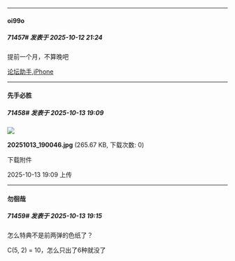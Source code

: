 ﻿
*****

####  oi99o  
##### 71457#       发表于 2025-10-12 21:24

提前一个月，不算晚吧

[论坛助手,iPhone](https://stage1st.com/2b//forum.php?mod=viewthread&amp;tid=2029836)


*****

####  先手必胜  
##### 71458#       发表于 2025-10-13 19:09

<img src="https://img.stage1st.com/forum/202510/13/190913k7rrlsbmb212b1rr.jpg" referrerpolicy="no-referrer">

<strong>20251013_190046.jpg</strong> (265.67 KB, 下载次数: 0)

下载附件

2025-10-13 19:09 上传


*****

####  勿徊哉  
##### 71459#       发表于 2025-10-13 19:15

怎么特典不是前两弹的色纸了？

C(5, 2) = 10，怎么只出了6种就没了

